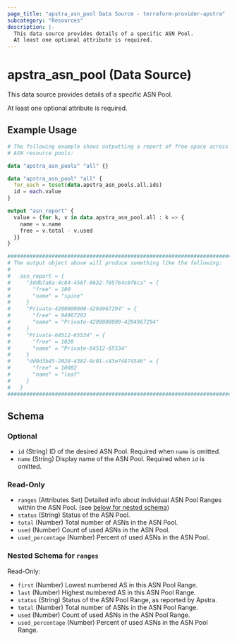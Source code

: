 ```yaml
---
page_title: "apstra_asn_pool Data Source - terraform-provider-apstra"
subcategory: "Resources"
description: |-
  This data source provides details of a specific ASN Pool.
  At least one optional attribute is required.
---
```


# apstra_asn_pool (Data Source)

This data source provides details of a specific ASN Pool.

At least one optional attribute is required.


## Example Usage

```terraform
# The following example shows outputting a report of free space across all
# ASN resource pools:

data "apstra_asn_pools" "all" {}

data "apstra_asn_pool" "all" {
  for_each = toset(data.apstra_asn_pools.all.ids)
  id = each.value
}

output "asn_report" {
  value = {for k, v in data.apstra_asn_pool.all : k => {
    name = v.name
    free = v.total - v.used
  }}
}

############################################################################
# The output object above will produce something like the following:
#
#   asn_report = {
#     "3ddb7a6a-4c84-458f-8632-705764c0f6ca" = {
#       "free" = 100
#       "name" = "spine"
#     }
#     "Private-4200000000-4294967294" = {
#       "free" = 94967293
#       "name" = "Private-4200000000-4294967294"
#     }
#     "Private-64512-65534" = {
#       "free" = 1020
#       "name" = "Private-64512-65534"
#     }
#     "dd0d3b45-2020-4382-9c01-c43e7d474546" = {
#       "free" = 10002
#       "name" = "leaf"
#     }
#   }
############################################################################
```

<!-- schema generated by tfplugindocs -->
## Schema

### Optional

- `id` (String) ID of the desired ASN Pool. Required when `name` is omitted.
- `name` (String) Display name of the ASN Pool. Required when `id` is omitted.

### Read-Only

- `ranges` (Attributes Set) Detailed info about individual ASN Pool Ranges within the ASN Pool. (see [below for nested schema](#nestedatt--ranges))
- `status` (String) Status of the ASN Pool.
- `total` (Number) Total number of ASNs in the ASN Pool.
- `used` (Number) Count of used ASNs in the ASN Pool.
- `used_percentage` (Number) Percent of used ASNs in the ASN Pool.

<a id="nestedatt--ranges"></a>
### Nested Schema for `ranges`

Read-Only:

- `first` (Number) Lowest numbered AS in this ASN Pool Range.
- `last` (Number) Highest numbered AS in this ASN Pool Range.
- `status` (String) Status of the ASN Pool Range, as reported by Apstra.
- `total` (Number) Total number of ASNs in the ASN Pool Range.
- `used` (Number) Count of used ASNs in the ASN Pool Range.
- `used_percentage` (Number) Percent of used ASNs in the ASN Pool Range.
